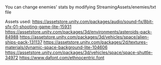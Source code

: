 You can change enemies' stats by modifying StreamingAssets/enemies/txt file

Assets used:
https://assetstore.unity.com/packages/audio/sound-fx/8bit-sfx-01-shooting-game-lite-15931
https://assetstore.unity.com/packages/3d/environments/asteroids-pack-84988
https://assetstore.unity.com/packages/3d/vehicles/space/alien-ships-pack-131137
https://assetstore.unity.com/packages/2d/textures-materials/dynamic-space-background-lite-104606
https://assetstore.unity.com/packages/3d/vehicles/space/space-shuttle-34972
https://www.dafont.com/ethnocentric.font
